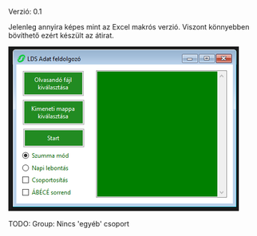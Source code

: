 ﻿Verzió: 0.1

Jelenleg annyira képes mint az Excel makrós verzió. Viszont könnyebben bövíthető ezért készült az átirat.

![alt text](https://github.com/Wold0110/LDS_Feldolgozo/blob/master/img/mainform.png?raw=true)

TODO:
	Group: Nincs 'egyéb' csoport
